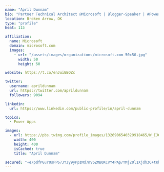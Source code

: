 ```yaml
---
name: "April Dunnam"
bio: "Partner Technical Architect @Microsoft | Blogger-Speaker | #PowerApps, #PowerAutomate, #Office365, #SharePoint | #WIT | #Karaoke Queen"
location: Broken Arrow, OK
type: "profile"
heat: 115

affiliation:
  name: Microsoft
  domain: microsoft.com
  images:
    - url: "/assets/images/organizations/microsoft.com-50x50.jpg"
      width: 50
      height: 50

website: https://t.co/enJuiGEQZc

twitter:
  username: aprildunnam
  url: https://twitter.com/aprildunnam
  followers: 9094

linkedin:
  url: https://www.linkedin.com/public-profile/in/april-dunnam

topics:
  - Power Apps

images:
  - url: https://pbs.twimg.com/profile_images/1326986540329918465/W_IJ6Ih2_400x400.jpg
    width: 400
    height: 400
    isCached: true
    title: "April Dunnam"

secured: "+e/pdfPGur0sPP67JYJy9yPpzMd7nV6ZMBOKCVY4PAp/YMj20l1Xjdh3C+tKh61Pp+QUOngSL35ukAWJFxEry2Y5/VJB3SeDKGeM2fUVSd/Ma2PnAKzDJybUHPMHddkIEtNAVhjZBAAtmpFC25pUXr+pXzOiRRQPiM03oqb9fOjuCyJt70aPSIXdDi6nWN2MHGl+rgyQQRZIBbqKT3CFgy1TTCju/r/ETAStpZuA5x1HS1fji9qP0KGIh6njm4Jd1V0OU/oy4MdZ1y66lEGZh8eiN9eqyOYyhvhn+jQbspG2WQL6+kYWCO4hGaJ1Kxw2+Msw8ihMld6QB+9uNUDZ/Kqpf3yHM2xuEiXvDuxrCDcV6ru6ytKkVYU/KCaGdp0LEec2d7iBl4F15VA+IANYU+5sUy/UfJ4dmqZ/rvr+z/M=;MJ3arcoqXsvYZ/SdzdgxOQ=="
---
```


